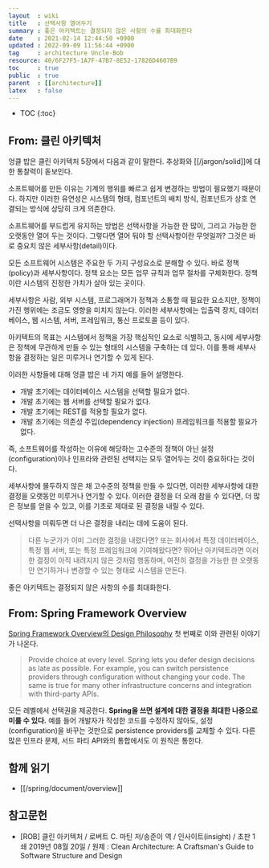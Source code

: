 ```yaml
---
layout  : wiki
title   : 선택사항 열어두기
summary : 좋은 아키텍트는 결정되지 않은 사항의 수를 최대화한다
date    : 2021-02-14 12:44:50 +0900
updated : 2022-09-09 11:56:44 +0900
tag     : architecture Uncle-Bob
resource: 40/6F27F5-1A7F-47B7-8E52-17826D4607B9
toc     : true
public  : true
parent  : [[architecture]]
latex   : false
---
```

* TOC
{:toc}

## From: 클린 아키텍처

엉클 밥은 클린 아키텍처 5장에서 다음과 같이 말한다. 추상화와 [[/jargon/solid]]에 대한 통찰력이 돋보인다.

>
소프트웨어를 만든 이유는 기계의 행위를 빠르고 쉽게 변경하는 방법이 필요했기 때문이다.
하지만 이러한 유연성은 시스템의 형태, 컴포넌트의 배치 방식, 컴포넌트가 상호 연결되는 방식에 상당히 크게 의존한다.
>
소프트웨어를 부드럽게 유지하는 방법은 선택사항을 가능한 한 많이, 그리고 가능한 한 오랫동안 열어 두는 것이다.
그렇다면 열어 둬야 할 선택사항이란 무엇일까?
그것은 바로 중요치 않은 세부사항(detail)이다.
>
모든 소프트웨어 시스템은 주요한 두 가지 구성요소로 분해할 수 있다.
바로 정책(policy)과 세부사항이다.
정책 요소는 모든 업무 규칙과 업무 절차를 구체화한다.
정책이란 시스템의 진정한 가치가 살아 있는 곳이다.
>
세부사항은 사람, 외부 시스템, 프로그래머가 정책과 소통할 때 필요한 요소지만,
정책이 가진 행위에는 조금도 영향을 미치지 않는다.
이러한 세부사항에는 입출력 장치, 데이터베이스, 웹 시스템, 서버, 프레임워크, 통신 프로토콜 등이 있다.
>
아키텍트의 목표는 시스템에서 정책을 가장 핵심적인 요소로 식별하고,
동시에 세부사항은 정책에 무관하게 만들 수 있는 형태의 시스템을 구축하는 데 있다.
이를 통해 세부사항을 결정하는 일은 미루거나 연기할 수 있게 된다.

이러한 사항들에 대해 엉클 밥은 네 가지 예를 들어 설명한다.

- 개발 초기에는 데이터베이스 시스템을 선택할 필요가 없다.
- 개발 초기에는 웹 서버를 선택할 필요가 없다.
- 개발 초기에는 REST를 적용할 필요가 없다.
- 개발 초기에는 의존성 주입(dependency injection) 프레임워크를 적용할 필요가 없다.

즉, 소프트웨어를 작성하는 이유에 해당하는 고수준의 정책이 아닌 설정(configuration)이나 인프라와 관련된 선택지는 모두 열어두는 것이 중요하다는 것이다.

>
세부사항에 몰두하지 않은 채 고수준의 정책을 만들 수 있다면,
이러한 세부사항에 대한 결정을 오랫동안 미루거나 연기할 수 있다.
이러한 결정을 더 오래 참을 수 있다면, 더 많은 정보를 얻을 수 있고, 이를 기초로 제대로 된 결정을 내릴 수 있다.

선택사항을 미뤄두면 더 나은 결정을 내리는 데에 도움이 된다.

> 다른 누군가가 이미 그러한 결정을 내렸다면?
또는 회사에서 특정 데이터베이스, 특정 웹 서버, 또는 특정 프레임워크에 기여해왔다면?
뛰어난 아키텍트라면 이러한 결정이 아직 내려지지 않은 것처럼 행동하며,
여전히 결정을 가능한 한 오랫동안 연기하거나 변경할 수 있는 형태로 시스템을 만든다.
>
좋은 아키텍트는 결정되지 않은 사항의 수를 최대화한다.

## From: Spring Framework Overview

[Spring Framework Overview의 Design Philosophy]( https://docs.spring.io/spring-framework/docs/current/reference/html/overview.html#overview ) 첫 번째로 이와 관련된 이야기가 나온다.

> Provide choice at every level. Spring lets you defer design decisions as late as possible. For example, you can switch persistence providers through configuration without changing your code. The same is true for many other infrastructure concerns and integration with third-party APIs.
>
모든 레벨에서 선택권을 제공한다. **Spring을 쓰면 설계에 대한 결정을 최대한 나중으로 미룰 수 있다.** 예를 들어 개발자가 작성한 코드를 수정하지 않아도, 설정(configuration)을 바꾸는 것만으로 persistence providers를 교체할 수 있다. 다른 많은 인프라 문제, 서드 파티 API와의 통합에서도 이 원칙은 통한다.

## 함께 읽기

- [[/spring/document/overview]]

## 참고문헌

- [ROB] 클린 아키텍처 / 로버트 C. 마틴 저/송준이 역 / 인사이트(insight) / 초판 1쇄 2019년 08월 20일 / 원제 : Clean Architecture: A Craftsman's Guide to Software Structure and Design

